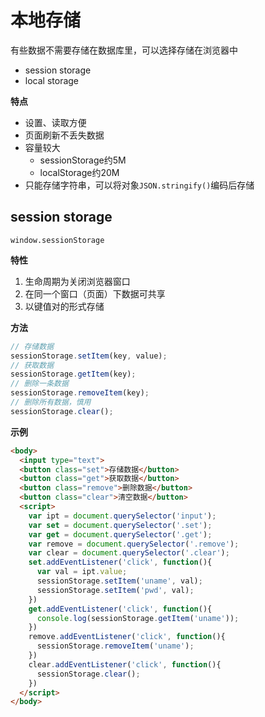 # 本地存储

有些数据不需要存储在数据库里，可以选择存储在浏览器中

- session storage
- local storage

**特点**

- 设置、读取方便
- 页面刷新不丢失数据
- 容量较大
  - sessionStorage约5M
  - localStorage约20M
- 只能存储字符串，可以将对象`JSON.stringify()`编码后存储

## session storage

```
window.sessionStorage
```

**特性**

1. 生命周期为关闭浏览器窗口
2. 在同一个窗口（页面）下数据可共享
3. 以键值对的形式存储

**方法**

```js
// 存储数据
sessionStorage.setItem(key, value);
// 获取数据
sessionStorage.getItem(key);
// 删除一条数据
sessionStorage.removeItem(key);
// 删除所有数据，慎用
sessionStorage.clear();
```

**示例**

```html
<body>
  <input type="text">
  <button class="set">存储数据</button>
  <button class="get">获取数据</button>
  <button class="remove">删除数据</button>
  <button class="clear">清空数据</button>
  <script>
    var ipt = document.querySelector('input');
    var set = document.querySelector('.set');
    var get = document.querySelector('.get');
    var remove = document.querySelector('.remove');
    var clear = document.querySelector('.clear');
    set.addEventListener('click', function(){
      var val = ipt.value;
      sessionStorage.setItem('uname', val);
      sessionStorage.setItem('pwd', val);
    })
    get.addEventListener('click', function(){
      console.log(sessionStorage.getItem('uname'));
    })
    remove.addEventListener('click', function(){
      sessionStorage.removeItem('uname');
    })
    clear.addEventListener('click', function(){
      sessionStorage.clear();
    })
  </script>
</body>
```
